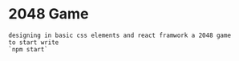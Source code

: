 # 2048 Game
 
	designing in basic css elements and react framwork a 2048 game 
	to start write 
	`npm start`
 